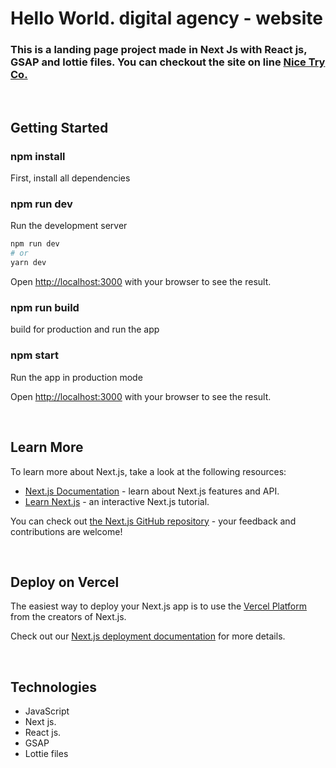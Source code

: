 # Hello World. digital agency - website

### This is a landing page project made in Next Js with React js, GSAP and lottie files. You can checkout the site on line [Nice Try Co.](https://www.nice-try.co/)

<br>

## Getting Started

### npm install

First, install all dependencies

### npm run dev

Run the development server

```bash
npm run dev
# or
yarn dev
```

Open [http://localhost:3000](http://localhost:3000) with your browser to see the result.

### npm run build

build for production and run the app

### npm start

Run the app in production mode

Open [http://localhost:3000](http://localhost:3000) with your browser to see the result.

<br>

## Learn More

To learn more about Next.js, take a look at the following resources:

- [Next.js Documentation](https://nextjs.org/docs) - learn about Next.js features and API.
- [Learn Next.js](https://nextjs.org/learn) - an interactive Next.js tutorial.

You can check out [the Next.js GitHub repository](https://github.com/vercel/next.js/) - your feedback and contributions are welcome!

<br>

## Deploy on Vercel

The easiest way to deploy your Next.js app is to use the [Vercel Platform](https://vercel.com/new?utm_medium=default-template&filter=next.js&utm_source=create-next-app&utm_campaign=create-next-app-readme) from the creators of Next.js.

Check out our [Next.js deployment documentation](https://nextjs.org/docs/deployment) for more details.

<br>

## Technologies

- JavaScript
- Next js.
- React js.
- GSAP
- Lottie files
